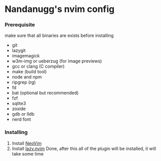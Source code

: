# Nandanugg's nvim config

### Prerequisite

make sure that all binaries are exists before installing

- git
- lazygit
- imagemagick
- w3m-img or ueberzug (for image previews)
- gcc or clang (C compiler)
- make (build tool)
- node and npm
- ripgrep (rg)
- fd
- bat (optional but recommended)
- fzf
- sqlite3
- zoxide
- gdb or lldb
- nerd font

### Installing

1. Install [ NeoVim ](https://github.com/neovim/neovim/blob/master/INSTALL.md)
2. Install [lazy.nvim](https://www.lazyvim.org/installation)
   Done, after this all of the plugin will be installed, it will take some time
